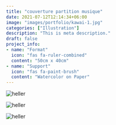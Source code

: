 ```yaml
---
title: "couverture partition musique"
date: 2021-07-12T12:14:34+06:00
image: "images/portfolio/kawai-1.jpg"
categories: ["Illustration"]
description: "This is meta description."
draft: false
project_info:
- name: "Format"
  icon: "fas fa-ruler-combined"
  content: "50cm x 40cm"
- name: "Support"
  icon: "fas fa-paint-brush"
  content: "Watercolor on Paper"
---
```


![heller](/images/portfolio/kawai-2.jpg)

![heller](/images/portfolio/kawai-3.jpg)

![heller](/images/portfolio/kawai-4.jpg)
